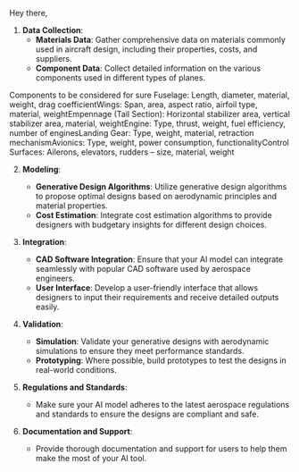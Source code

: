 Hey there,

1. **Data Collection**:
   - **Materials Data**: Gather comprehensive data on materials commonly used in aircraft design, including their properties, costs, and suppliers.
   - **Component Data**: Collect detailed information on the various components used in different types of planes.

Components to be considered for sure 
Fuselage: Length, diameter, material, weight, drag coefficientWings: Span, area, aspect ratio, airfoil type, material, weightEmpennage (Tail Section): Horizontal stabilizer area, vertical stabilizer area, material, weightEngine: Type, thrust, weight, fuel efficiency, number of enginesLanding Gear: Type, weight, material, retraction mechanismAvionics: Type, weight, power consumption, functionalityControl Surfaces: Ailerons, elevators, rudders – size, material, weight

2. **Modeling**:
   - **Generative Design Algorithms**: Utilize generative design algorithms to propose optimal designs based on aerodynamic principles and material properties.
   - **Cost Estimation**: Integrate cost estimation algorithms to provide designers with budgetary insights for different design choices.

3. **Integration**:
   - **CAD Software Integration**: Ensure that your AI model can integrate seamlessly with popular CAD software used by aerospace engineers.
   - **User Interface**: Develop a user-friendly interface that allows designers to input their requirements and receive detailed outputs easily.

4. **Validation**:
   - **Simulation**: Validate your generative designs with aerodynamic simulations to ensure they meet performance standards.
   - **Prototyping**: Where possible, build prototypes to test the designs in real-world conditions.

5. **Regulations and Standards**:
   - Make sure your AI model adheres to the latest aerospace regulations and standards to ensure the designs are compliant and safe.

6. **Documentation and Support**:
   - Provide thorough documentation and support for users to help them make the most of your AI tool.

